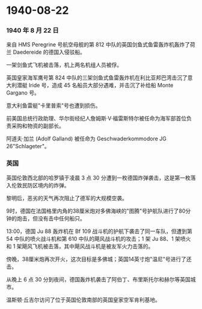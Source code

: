 # 1940-08-22

### 1940 年 8 月 22 日

来自 HMS Peregrine 号航空母舰的第 812
中队的英国剑鱼式鱼雷轰炸机轰炸了荷兰 Daedereide 的德国入侵驳船。

一架剑鱼式飞机被击落，机上两名机组人员被俘。

英国皇家海军鹰号第 824
中队的三架剑鱼式鱼雷轰炸机在利比亚邦巴湾击沉了意大利潜艇 Iride 号，造成
45 名船员大部分遇难，并击沉了补给船 Monte Gargano 号。

意大利鱼雷艇"卡里普索"号也遭到损伤。

前美国总统行政助理、华尔街经纪人詹姆斯·V·福雷斯特尔被任命为海军部首位负责采购和物资的副部长。

阿道夫·加兰 (Adolf Galland) 被任命为 Geschwaderkommodore JG
26"Schlageter"。

### 英国

英国伦敦西北部的哈罗镇于凌晨 3 点 30
分遭到一枚德国炸弹袭击，这是第一枚落入伦敦民防区境内的炸弹。

黎明后，恶劣的天气再次阻止了德军的大规模空袭。

9时，德国在法国格里内角的38厘米炮对多佛海峡的"图腾"号护航队进行了80分钟的炮击，但没有击中任何船只。

13:00，德国 Ju 88 轰炸机在 Bf 109 战斗机的护航下袭击了同一车队，但遭到第
54 中队的喷火战斗机和第 610 中队的飓风战斗机的攻击；1 架 Ju 88、1
架喷火和 1 架飓风飞机被击落，其中飓风战斗机是被友军火力击落的。

傍晚，38厘米炮再次开火，这次目标是多佛城；英国14英寸炮"温尼"号进行了还击。

从晚上 6 点 30
分到夜间，德国轰炸机袭击了阿伯丁、布里斯托尔和赫尔等英国城市。

温斯顿·丘吉尔访问了位于英国伦敦南部的英国皇家空军肯利基地。